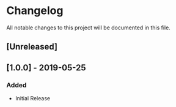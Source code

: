 # Changelog
All notable changes to this project will be documented in this file.

## [Unreleased]

## [1.0.0] - 2019-05-25
### Added
- Initial Release
